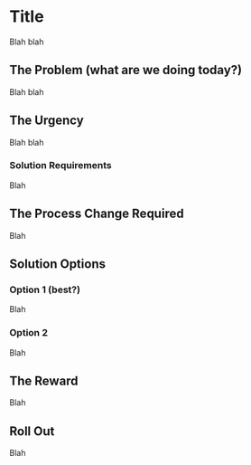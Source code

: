 # Title
Blah blah

## The Problem (what are we doing today?)
Blah blah

## The Urgency
Blah blah

### Solution Requirements
Blah 

## The Process Change Required
Blah 

## Solution Options
### Option 1 (best?)
Blah 

### Option 2
Blah

## The Reward
Blah

## Roll Out
Blah 
